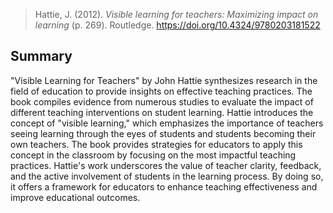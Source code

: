 > Hattie, J. (2012). _Visible learning for teachers: Maximizing impact on learning_ (p. 269). Routledge. https://doi.org/10.4324/9780203181522
## Summary
"Visible Learning for Teachers" by John Hattie synthesizes research in the field of education to provide insights on effective teaching practices. The book compiles evidence from numerous studies to evaluate the impact of different teaching interventions on student learning. Hattie introduces the concept of "visible learning," which emphasizes the importance of teachers seeing learning through the eyes of students and students becoming their own teachers. The book provides strategies for educators to apply this concept in the classroom by focusing on the most impactful teaching practices. Hattie's work underscores the value of teacher clarity, feedback, and the active involvement of students in the learning process. By doing so, it offers a framework for educators to enhance teaching effectiveness and improve educational outcomes.

